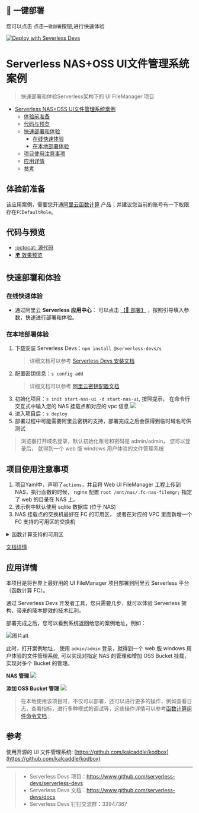 ## 🚀 一键部署
您可以点击 点击`一键部署`按钮,进行快速体验

[![Deploy with Severless Devs](https://img.alicdn.com/imgextra/i1/O1CN01w5RFbX1v45s8TIXPz_!!6000000006118-55-tps-95-28.svg)](https://fcnext.console.aliyun.com/applications/create?template=start-nas-ui)

# Serverless NAS+OSS UI文件管理系统案例

> 快速部署和体验Serverless架构下的 UI FileManager 项目

- [Serverless NAS+OSS UI文件管理系统案例](#serverless-nasoss-ui文件管理系统案例)
  - [体验前准备](#体验前准备)
  - [代码与预览](#代码与预览)
  - [快速部署和体验](#快速部署和体验)
    - [在线快速体验](#在线快速体验)
    - [在本地部署体验](#在本地部署体验)
  - [项目使用注意事项](#项目使用注意事项)
  - [应用详情](#应用详情)
  - [参考](#参考)

## 体验前准备

该应用案例，需要您开通[阿里云函数计算](https://fcnext.console.aliyun.com/) 产品；并建议您当前的账号有一下权限存在`FCDefaultRole`。

## 代码与预览

- [:octocat: 源代码](https://github.com/devsapp/start-nas-ui/tree/main/src)
- [:earth_africa: 效果预览](https://img.alicdn.com/imgextra/i3/O1CN01WRjMv428OKNAu7gjq_!!6000000007922-2-tps-1733-1007.png)

## 快速部署和体验
### 在线快速体验

- 通过阿里云 **Serverless 应用中心**： 可以点击 [【🚀 部署】](https://fcnext.console.aliyun.com/applications/create?template=start-nas-ui) ，按照引导填入参数，快速进行部署和体验。


### 在本地部署体验

1. 下载安装 Serverless Devs：`npm install @serverless-devs/s` 
    > 详细文档可以参考 [Serverless Devs 安装文档](https://github.com/Serverless-Devs/Serverless-Devs/blob/master/docs/zh/install.md)
2. 配置密钥信息：`s config add`
    > 详细文档可以参考 [阿里云密钥配置文档](https://github.com/devsapp/fc/blob/main/docs/zh/config.md)
3. 初始化项目：`s init start-nas-ui -d start-nas-ui`, 按照提示， 在命令行交互式中输入您的 NAS 挂载点和对应的 vpc 信息
  ![](https://img.alicdn.com/imgextra/i4/O1CN01798jXu21VveDo7w8h_!!6000000006991-2-tps-981-455.png)
4. 进入项目后：`s deploy`
5. 部署过程中可能需要阿里云密钥的支持，部署完成之后会获得到临时域名可供测试

> 浏览器打开域名登录，默认初始化账号和密码是 admin/admin， 您可以登录后， 就得到一个 web 版 windows 用户体验的文件管理系统

## 项目使用注意事项

1. 项目Yaml中，声明了`actions`，并且将 Web UI FileManager 工程上传到 NAS，执行函数的时候， nginx 配置 `root /mnt/nas/.fc-nas-filemgr;` 指定了 web 的目录在 NAS 上。
2. 该示例中默认使用 sqlite 数据库 (位于 NAS)
3. NAS 挂载点的交换机最好在 FC 的可用区， 或者在对应的 VPC 里面新增一个 FC 支持的可用区的交换机

<details>
<summary>函数计算支持的可用区</summary>

| **地域** | **地域ID** | **函数计算支持的可用区** |
| --- | --- | --- |
| 华东1（杭州） | cn-hangzhou | cn-hangzhou-f、cn-hangzhou-g、cn-hangzhou-h |
| 华东2（上海） | cn-shanghai | cn-shanghai-b、cn-shanghai-e、cn-shanghai-g、cn-shanghai-f |
| 华北1（青岛） | cn-qingdao | cn-qingdao-c |
| 华北2（北京） | cn-beijing | cn-beijing-h、cn-beijing-c、cn-beijing-e、cn-beijing-f |
| 华北3（张家口） | cn-zhangjiakou | cn-zhangjiakou-b、cn-zhangjiakou-a |
| 华北5（呼和浩特） | cn-huhehaote | cn-huhehaote-a、cn-huhehaote-b |
| 华南1（深圳） | cn-shenzhen | cn-shenzhen-e、cn-shenzhen-d |
| 西南1（成都） | cn-chengdu | cn-chengdu-a、 cn-chengdu-b |
| 中国香港 | cn-hongkong | cn-hongkong-c |
| 新加坡 | ap-southeast-1 | ap-southeast-1a、ap-southeast-1b |
| 澳大利亚（悉尼） | ap-southeast-2 | ap-southeast-2a、ap-southeast-2b |
| 马来西亚（吉隆坡） | ap-southeast-3 | ap-southeast-3a |
| 印度尼西亚（雅加达） | ap-southeast-5 | ap-southeast-5a、ap-southeast-5b |
| 日本（东京） | ap-northeast-1 | ap-northeast-1b、ap-northeast-1a |
| 英国（伦敦） | eu-west-1 | eu-west-1a |
| 德国（法兰克福） | eu-central-1 | eu-central-a、eu-central-1a、eu-central-1b |
| 美国（硅谷） | us-west-1 | us-west-1a、us-west-1b |
| 美国（弗吉尼亚） | us-east-1 | us-east-1b、us-east-1a |
| 印度（孟买） | ap-south-1 | ap-south-1a、ap-south-1b |
</details>

[文档详情](https://help.aliyun.com/document_detail/72959.html)

## 应用详情

本项目是将世界上最好用的 UI FileManager 项目部署到阿里云 Serverless 平台（函数计算 FC）。

通过 Serverless Devs 开发者工具，您只需要几步，就可以体验 Serverless 架构，带来的降本提效的技术红利。

部署完成之后，您可以看到系统返回给您的案例地址，例如：

![图片alt](https://img.alicdn.com/imgextra/i1/O1CN01FbMHNY1PvcSGTBzmB_!!6000000001903-2-tps-2520-920.png)

此时，打开案例地址， 使用 `admin/admin` 登录，就得到一个 web 版 windows 用户体验的文件管理系统, 可以实现对指定 NAS 的管理和增加 OSS Bucket 挂载， 实现对多个 Bucket 的管理。

**NAS 管理**
![](https://img.alicdn.com/imgextra/i3/O1CN01WRjMv428OKNAu7gjq_!!6000000007922-2-tps-1733-1007.png)

**添加 OSS Bucket 管理**
![](https://img.alicdn.com/imgextra/i2/O1CN01e6dygX1znDLioRfQe_!!6000000006758-2-tps-1210-756.png)

> 在本地使用该项目时，不仅可以部署，还可以进行更多的操作，例如查看日志，查看指标，进行多种模式的调试等，这些操作详情可以参考[函数计算组件命令文档](https://github.com/devsapp/fc#%E6%96%87%E6%A1%A3%E7%9B%B8%E5%85%B3) ;

## 参考
使用开源的 UI 文件管理系统: [https://github.com/kalcaddle/kodbox](https://github.com/kalcaddle/kodbox)

-----

> - Serverless Devs 项目：https://www.github.com/serverless-devs/serverless-devs   
> - Serverless Devs 文档：https://www.github.com/serverless-devs/docs   
> - Serverless Devs 钉钉交流群：33947367    
